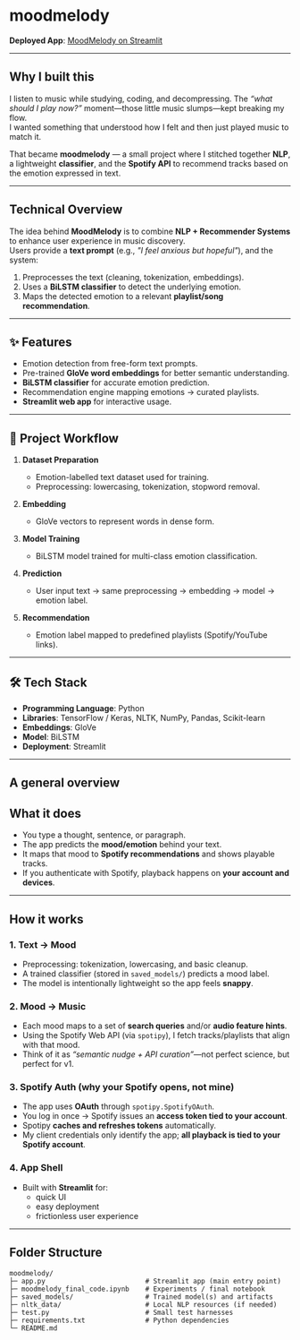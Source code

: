 # moodmelody

**Deployed App**: [MoodMelody on Streamlit](https://moodmelody-6zfdngomsns4f6rhmwx6b.streamlit.app/)

---

## Why I built this

I listen to music while studying, coding, and decompressing. The *“what should I play now?”* moment—those little music slumps—kept breaking my flow.  
I wanted something that understood how I felt and then just played music to match it.  

That became **moodmelody** — a small project where I stitched together **NLP**, a lightweight **classifier**, and the **Spotify API** to recommend tracks based on the emotion expressed in text.

---

## Technical Overview
The idea behind **MoodMelody** is to combine **NLP + Recommender Systems** to enhance user experience in music discovery.  
Users provide a **text prompt** (e.g., *"I feel anxious but hopeful"*), and the system:  
1. Preprocesses the text (cleaning, tokenization, embeddings).  
2. Uses a **BiLSTM classifier** to detect the underlying emotion.  
3. Maps the detected emotion to a relevant **playlist/song recommendation**.  

---

## ✨ Features
- Emotion detection from free-form text prompts.  
- Pre-trained **GloVe word embeddings** for better semantic understanding.  
- **BiLSTM classifier** for accurate emotion prediction.  
- Recommendation engine mapping emotions → curated playlists.  
- **Streamlit web app** for interactive usage.  

---

## 🔄 Project Workflow
1. **Dataset Preparation**  
   - Emotion-labelled text dataset used for training.  
   - Preprocessing: lowercasing, tokenization, stopword removal.  

2. **Embedding**  
   - GloVe vectors to represent words in dense form.  

3. **Model Training**  
   - BiLSTM model trained for multi-class emotion classification.  

4. **Prediction**  
   - User input text → same preprocessing → embedding → model → emotion label.  

5. **Recommendation**  
   - Emotion label mapped to predefined playlists (Spotify/YouTube links).  

---

## 🛠 Tech Stack
- **Programming Language**: Python  
- **Libraries**: TensorFlow / Keras, NLTK, NumPy, Pandas, Scikit-learn  
- **Embeddings**: GloVe  
- **Model**: BiLSTM  
- **Deployment**: Streamlit  

---

## A general overview
## What it does

- You type a thought, sentence, or paragraph.  
- The app predicts the **mood/emotion** behind your text.  
- It maps that mood to **Spotify recommendations** and shows playable tracks.  
- If you authenticate with Spotify, playback happens on **your account and devices**.  

---

## How it works 

### **1. Text → Mood**
- Preprocessing: tokenization, lowercasing, and basic cleanup.  
- A trained classifier (stored in `saved_models/`) predicts a mood label.  
- The model is intentionally lightweight so the app feels **snappy**.

### **2. Mood → Music**
- Each mood maps to a set of **search queries** and/or **audio feature hints**.  
- Using the Spotify Web API (via `spotipy`), I fetch tracks/playlists that align with that mood.  
- Think of it as *“semantic nudge + API curation”*—not perfect science, but perfect for v1.

### **3. Spotify Auth (why your Spotify opens, not mine)**
- The app uses **OAuth** through `spotipy.SpotifyOAuth`.  
- You log in once → Spotify issues an **access token tied to your account**.  
- Spotipy **caches and refreshes tokens** automatically.  
- My client credentials only identify the app; **all playback is tied to your Spotify account**.

### **4. App Shell**
- Built with **Streamlit** for:
  - quick UI  
  - easy deployment  
  - frictionless user experience  

---

## Folder Structure
```plaintext
moodmelody/
├─ app.py                         # Streamlit app (main entry point)
├─ moodmelody_final_code.ipynb    # Experiments / final notebook
├─ saved_models/                  # Trained model(s) and artifacts
├─ nltk_data/                     # Local NLP resources (if needed)
├─ test.py                        # Small test harnesses
├─ requirements.txt               # Python dependencies
└─ README.md                     
